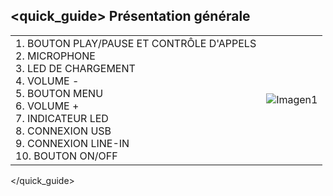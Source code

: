 ## <quick_guide> Présentation générale

|  |  |
|:-------|:-------|
|1.	BOUTON PLAY/PAUSE ET CONTRÔLE D'APPELS <br> 2.	MICROPHONE <br> 3.	LED DE CHARGEMENT <br> 4. VOLUME - <br> 5.	BOUTON MENU <br> 6. VOLUME +	<br> 7.	INDICATEUR LED <br> 8. CONNEXION USB <br> 9.	CONNEXION LINE-IN <br> 10. BOUTON ON/OFF|![Imagen1](http://static.energysistem.com/images/manuals/39974/532c737a1454e.jpg)|
</quick_guide>
